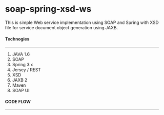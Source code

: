 soap-spring-xsd-ws
==================

This is simple Web service implementation using SOAP and Spring with XSD file for service document object generation using JAXB.


<h4>Technogies</h4> 
<hr/>
<ol>
<li> JAVA 1.6</li>
<li> SOAP </li>
<li> Spring 3.x </li>
<li> Jersey / REST</li>
<li> XSD </li>
<li> JAXB 2 </li>
<li> Maven </li>
<li> SOAP UI </li>
</ol>

<h4>CODE FLOW</h4>
<hr/>


